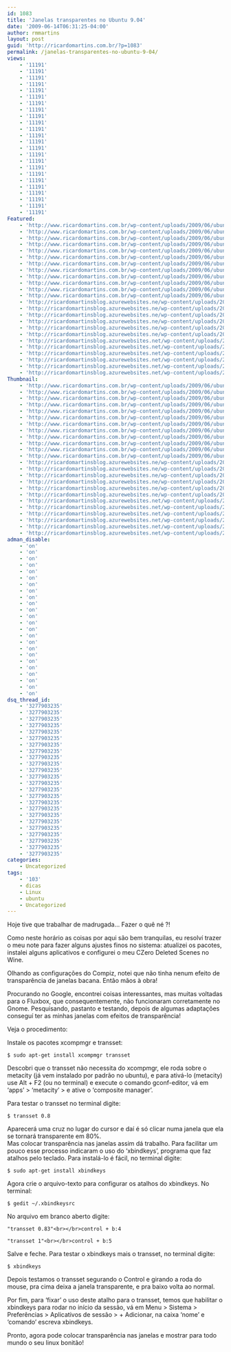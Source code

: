 ```yaml
---
id: 1083
title: 'Janelas transparentes no Ubuntu 9.04'
date: '2009-06-14T06:31:25-04:00'
author: rmmartins
layout: post
guid: 'http://ricardomartins.com.br/?p=1083'
permalink: /janelas-transparentes-no-ubuntu-9-04/
views:
    - '11191'
    - '11191'
    - '11191'
    - '11191'
    - '11191'
    - '11191'
    - '11191'
    - '11191'
    - '11191'
    - '11191'
    - '11191'
    - '11191'
    - '11191'
    - '11191'
    - '11191'
    - '11191'
    - '11191'
    - '11191'
    - '11191'
    - '11191'
    - '11191'
    - '11191'
    - '11191'
    - '11191'
Featured:
    - 'http://www.ricardomartins.com.br/wp-content/uploads/2009/06/ubuntu.gif'
    - 'http://www.ricardomartins.com.br/wp-content/uploads/2009/06/ubuntu.gif'
    - 'http://www.ricardomartins.com.br/wp-content/uploads/2009/06/ubuntu.gif'
    - 'http://www.ricardomartins.com.br/wp-content/uploads/2009/06/ubuntu.gif'
    - 'http://www.ricardomartins.com.br/wp-content/uploads/2009/06/ubuntu.gif'
    - 'http://www.ricardomartins.com.br/wp-content/uploads/2009/06/ubuntu.gif'
    - 'http://www.ricardomartins.com.br/wp-content/uploads/2009/06/ubuntu.gif'
    - 'http://www.ricardomartins.com.br/wp-content/uploads/2009/06/ubuntu.gif'
    - 'http://www.ricardomartins.com.br/wp-content/uploads/2009/06/ubuntu.gif'
    - 'http://www.ricardomartins.com.br/wp-content/uploads/2009/06/ubuntu.gif'
    - 'http://www.ricardomartins.com.br/wp-content/uploads/2009/06/ubuntu.gif'
    - 'http://www.ricardomartins.com.br/wp-content/uploads/2009/06/ubuntu.gif'
    - 'http://ricardomartinsblog.azurewebsites.ne/wp-content/uploads/2009/06/ubuntu.gif'
    - 'http://ricardomartinsblog.azurewebsites.ne/wp-content/uploads/2009/06/ubuntu.gif'
    - 'http://ricardomartinsblog.azurewebsites.ne/wp-content/uploads/2009/06/ubuntu.gif'
    - 'http://ricardomartinsblog.azurewebsites.ne/wp-content/uploads/2009/06/ubuntu.gif'
    - 'http://ricardomartinsblog.azurewebsites.ne/wp-content/uploads/2009/06/ubuntu.gif'
    - 'http://ricardomartinsblog.azurewebsites.ne/wp-content/uploads/2009/06/ubuntu.gif'
    - 'http://ricardomartinsblog.azurewebsites.net/wp-content/uploads/2009/06/ubuntu.gif'
    - 'http://ricardomartinsblog.azurewebsites.net/wp-content/uploads/2009/06/ubuntu.gif'
    - 'http://ricardomartinsblog.azurewebsites.net/wp-content/uploads/2009/06/ubuntu.gif'
    - 'http://ricardomartinsblog.azurewebsites.net/wp-content/uploads/2009/06/ubuntu.gif'
    - 'http://ricardomartinsblog.azurewebsites.net/wp-content/uploads/2009/06/ubuntu.gif'
    - 'http://ricardomartinsblog.azurewebsites.net/wp-content/uploads/2009/06/ubuntu.gif'
Thumbnail:
    - 'http://www.ricardomartins.com.br/wp-content/uploads/2009/06/ubuntu.gif'
    - 'http://www.ricardomartins.com.br/wp-content/uploads/2009/06/ubuntu.gif'
    - 'http://www.ricardomartins.com.br/wp-content/uploads/2009/06/ubuntu.gif'
    - 'http://www.ricardomartins.com.br/wp-content/uploads/2009/06/ubuntu.gif'
    - 'http://www.ricardomartins.com.br/wp-content/uploads/2009/06/ubuntu.gif'
    - 'http://www.ricardomartins.com.br/wp-content/uploads/2009/06/ubuntu.gif'
    - 'http://www.ricardomartins.com.br/wp-content/uploads/2009/06/ubuntu.gif'
    - 'http://www.ricardomartins.com.br/wp-content/uploads/2009/06/ubuntu.gif'
    - 'http://www.ricardomartins.com.br/wp-content/uploads/2009/06/ubuntu.gif'
    - 'http://www.ricardomartins.com.br/wp-content/uploads/2009/06/ubuntu.gif'
    - 'http://www.ricardomartins.com.br/wp-content/uploads/2009/06/ubuntu.gif'
    - 'http://www.ricardomartins.com.br/wp-content/uploads/2009/06/ubuntu.gif'
    - 'http://ricardomartinsblog.azurewebsites.ne/wp-content/uploads/2009/06/ubuntu.gif'
    - 'http://ricardomartinsblog.azurewebsites.ne/wp-content/uploads/2009/06/ubuntu.gif'
    - 'http://ricardomartinsblog.azurewebsites.ne/wp-content/uploads/2009/06/ubuntu.gif'
    - 'http://ricardomartinsblog.azurewebsites.ne/wp-content/uploads/2009/06/ubuntu.gif'
    - 'http://ricardomartinsblog.azurewebsites.ne/wp-content/uploads/2009/06/ubuntu.gif'
    - 'http://ricardomartinsblog.azurewebsites.ne/wp-content/uploads/2009/06/ubuntu.gif'
    - 'http://ricardomartinsblog.azurewebsites.net/wp-content/uploads/2009/06/ubuntu.gif'
    - 'http://ricardomartinsblog.azurewebsites.net/wp-content/uploads/2009/06/ubuntu.gif'
    - 'http://ricardomartinsblog.azurewebsites.net/wp-content/uploads/2009/06/ubuntu.gif'
    - 'http://ricardomartinsblog.azurewebsites.net/wp-content/uploads/2009/06/ubuntu.gif'
    - 'http://ricardomartinsblog.azurewebsites.net/wp-content/uploads/2009/06/ubuntu.gif'
    - 'http://ricardomartinsblog.azurewebsites.net/wp-content/uploads/2009/06/ubuntu.gif'
adman_disable:
    - 'on'
    - 'on'
    - 'on'
    - 'on'
    - 'on'
    - 'on'
    - 'on'
    - 'on'
    - 'on'
    - 'on'
    - 'on'
    - 'on'
    - 'on'
    - 'on'
    - 'on'
    - 'on'
    - 'on'
    - 'on'
    - 'on'
    - 'on'
    - 'on'
    - 'on'
    - 'on'
    - 'on'
dsq_thread_id:
    - '3277903235'
    - '3277903235'
    - '3277903235'
    - '3277903235'
    - '3277903235'
    - '3277903235'
    - '3277903235'
    - '3277903235'
    - '3277903235'
    - '3277903235'
    - '3277903235'
    - '3277903235'
    - '3277903235'
    - '3277903235'
    - '3277903235'
    - '3277903235'
    - '3277903235'
    - '3277903235'
    - '3277903235'
    - '3277903235'
    - '3277903235'
    - '3277903235'
    - '3277903235'
    - '3277903235'
categories:
    - Uncategorized
tags:
    - '103'
    - dicas
    - Linux
    - ubuntu
    - Uncategorized
---
```


Hoje tive que trabalhar de madrugada… Fazer o quê né ?!

Como neste horário as coisas por aqui são bem tranquilas, eu resolví trazer o meu note para fazer alguns ajustes finos no sistema: atualizei os pacotes, instalei alguns aplicativos e configurei o meu CZero Deleted Scenes no Wine.

Olhando as configurações do Compiz, notei que não tinha nenum efeito de transparência de janelas bacana. Então mãos à obra!

Procurando no Google, encontrei coisas interessantes, mas muitas voltadas para o Fluxbox, que consequentemente, não funcionaram corretamente no Gnome. Pesquisando, pastanto e testando, depois de algumas adaptações conseguí ter as minhas janelas com efeitos de transparência!

Veja o procedimento:

Instale os pacotes xcompmgr e transset:

`$ sudo apt-get install xcompmgr transset`

Descobri que o transset não necessita do xcompmgr, ele roda sobre o metacity (já vem instalado por padrão no ubuntu), e para ativá-lo (metacity) use Alt + F2 (ou no terminal) e execute o comando gconf-editor, vá em ‘apps’ &gt; ‘metacity’ &gt; e ative o ‘composite manager’.

Para testar o transset no terminal digite:

`$ transset 0.8`

Aparecerá uma cruz no lugar do cursor e daí é só clicar numa janela que ela se tornará transparente em 80%.  
Mas colocar transparência nas janelas assim dá trabalho. Para facilitar um pouco esse processo indicaram o uso do ‘xbindkeys’, programa que faz atalhos pelo teclado. Para instalá-lo é fácil, no terminal digite:

`$ sudo apt-get install xbindkeys`

Agora crie o arquivo-texto para configurar os atalhos do xbindkeys. No terminal:

`$ gedit ~/.xbindkeysrc`

No arquivo em branco aberto digite:

`"transset 0.83"<br></br>control + b:4`

`"transset 1"<br></br>control + b:5`

Salve e feche. Para testar o xbindkeys mais o transset, no terminal digite:

`$ xbindkeys`

Depois testamos o transset segurando o Control e girando a roda do mouse, pra cima deixa a janela transparente, e pra baixo volta ao normal.

Por fim, para ‘fixar’ o uso deste atalho para o transset, temos que habilitar o xbindkeys para rodar no início da sessão, vá em Menu &gt; Sistema &gt; Preferências &gt; Aplicativos de sessão &gt; + Adicionar, na caixa ‘nome’ e ‘comando’ escreva xbindkeys.

Pronto, agora pode colocar transparência nas janelas e mostrar para todo mundo o seu linux bonitão!